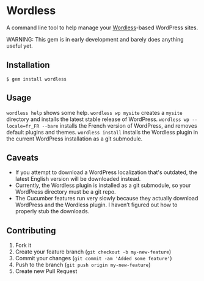 # Wordless

A command line tool to help manage your [Wordless](http://welaika.github.com/wordless/)-based WordPress sites. 

WARNING: This gem is in early development and barely does anything useful yet.

## Installation

    $ gem install wordless

## Usage

`wordless help` shows some help.
`wordless wp mysite` creates a `mysite` directory and installs the latest stable release of WordPress.
`wordless wp --locale=fr_FR --bare` installs the French version of WordPress, and removes default plugins and themes.
`wordless install` installs the Wordless plugin in the current WordPress installation as a git submodule.

## Caveats

- If you attempt to download a WordPress localization that's outdated, the latest English version will be downloaded instead.
- Currently, the Wordless plugin is installed as a git submodule, so your WordPress directory must be a git repo.
- The Cucumber features run very slowly because they actually download WordPress and the Wordless plugin. I haven’t figured out how to properly stub the downloads.

## Contributing

1. Fork it
2. Create your feature branch (`git checkout -b my-new-feature`)
3. Commit your changes (`git commit -am 'Added some feature'`)
4. Push to the branch (`git push origin my-new-feature`)
5. Create new Pull Request
